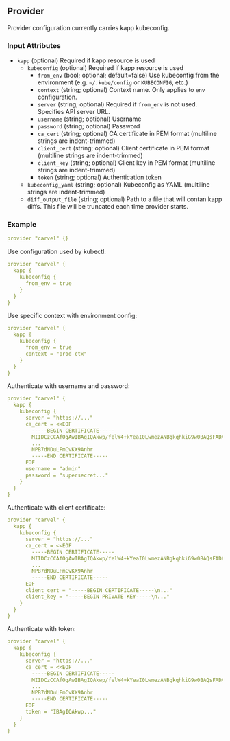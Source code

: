 ## Provider

Provider configuration currently carries kapp kubeconfig.

### Input Attributes

- `kapp` (optional) Required if kapp resource is used
  - `kubeconfig` (optional) Required if kapp resource is used
    - `from_env` (bool; optional; default=false) Use kubeconfig from the environment (e.g. `~/.kube/config` or `KUBECONFIG`, etc.)
    - `context` (string; optional) Context name. Only applies to `env` configuration.
    - `server` (string; optional) Required if `from_env` is not used. Specifies API server URL.
    - `username` (string; optional) Username
    - `password` (string; optional) Password
    - `ca_cert` (string; optional) CA certificate in PEM format (multiline strings are indent-trimmed)
    - `client_cert` (string; optional) Client certificate in PEM format (multiline strings are indent-trimmed)
    - `client_key` (string; optional) Client key in PEM format (multiline strings are indent-trimmed)
    - `token` (string; optional) Authentication token
  - `kubeconfig_yaml` (string; optional) Kubeconfig as YAML (multiline strings are indent-trimmed)
  - `diff_output_file` (string; optional) Path to a file that will contan kapp diffs. This file will be truncated each time provider starts.

### Example

```yaml
provider "carvel" {}
```

Use configuration used by kubectl:

```yaml
provider "carvel" {
  kapp {
    kubeconfig {
      from_env = true
    }
  }
}
```

Use specific context with environment config:

```yaml
provider "carvel" {
  kapp {
    kubeconfig {
      from_env = true
      context = "prod-ctx"
    }
  }
}
```

Authenticate with username and password:

```yaml
provider "carvel" {
  kapp {
    kubeconfig {
      server = "https://..."
      ca_cert = <<EOF
        -----BEGIN CERTIFICATE-----
        MIIDCzCCAfOgAwIBAgIQAkwp/felW4+kYeaI0LwmezANBgkqhkiG9w0BAQsFADAv
        ...
        NPB7dNDuLFmCvKX9Anhr
        -----END CERTIFICATE-----
      EOF
      username = "admin"
      password = "supersecret..."
    }
  }
}
```

Authenticate with client certificate:

```yaml
provider "carvel" {
  kapp {
    kubeconfig {
      server = "https://..."
      ca_cert = <<EOF
        -----BEGIN CERTIFICATE-----
        MIIDCzCCAfOgAwIBAgIQAkwp/felW4+kYeaI0LwmezANBgkqhkiG9w0BAQsFADAv
        ...
        NPB7dNDuLFmCvKX9Anhr
        -----END CERTIFICATE-----
      EOF
      client_cert = "-----BEGIN CERTIFICATE-----\n..."
      client_key = "-----BEGIN PRIVATE KEY-----\n..."
    }
  }
}
```

Authenticate with token:

```yaml
provider "carvel" {
  kapp {
    kubeconfig {
      server = "https://..."
      ca_cert = <<EOF
        -----BEGIN CERTIFICATE-----
        MIIDCzCCAfOgAwIBAgIQAkwp/felW4+kYeaI0LwmezANBgkqhkiG9w0BAQsFADAv
        ...
        NPB7dNDuLFmCvKX9Anhr
        -----END CERTIFICATE-----
      EOF
      token = "IBAgIQAkwp..."
    }
  }
}
```
